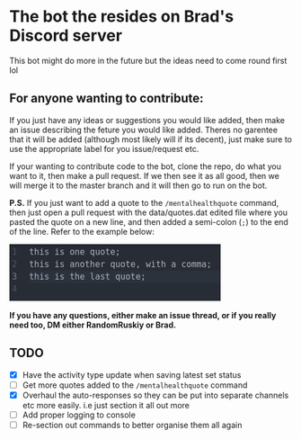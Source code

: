 # **The bot the resides on Brad's Discord server**

This bot might do more in the future but the ideas need to come round first lol

## For anyone wanting to contribute:
If you just have any ideas or suggestions you would like added, then make an issue describing the feture you would like added. Theres no garentee that it will be added (although most likely will if its decent), just make sure to use the appropriate label for you issue/request etc.

If your wanting to contribute code to the bot, clone the repo, do what you want to it, then make a pull request. If we then see it as all good, then we will merge it to the master branch and it will then go to run on the bot.

**P.S.** If you just want to add a quote to the `/mentalhealthquote` command, then just open a pull request with the data/quotes.dat edited file where you pasted the quote on a new line, and then added a semi-colon (`;`) to the end of the line. Refer to the example below:

![data/quotes.dat](/data/res/quotes-example.png)

**If you have any questions, either make an issue thread, or if you really need too, DM either RandomRuskiy or Brad.**

## TODO

- [x] Have the activity type update when saving latest set status
- [ ] Get more quotes added to the `/mentalhealthquote` command
- [x] Overhaul the auto-responses so they can be put into separate channels etc more easily. i.e just section it all out more
- [ ] Add proper logging to console
- [ ] Re-section out commands to better organise them all again

